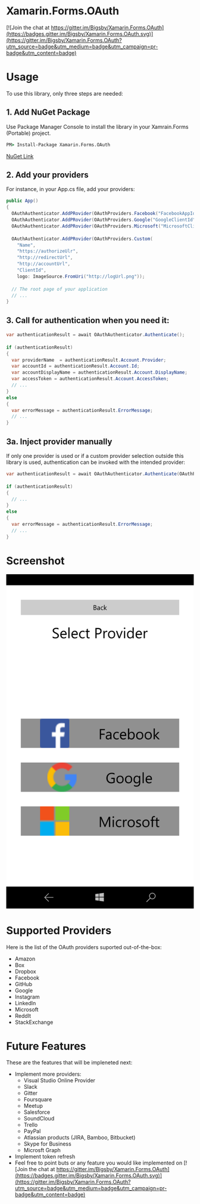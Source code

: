 # Xamarin.Forms.OAuth

[![Join the chat at https://gitter.im/Bigsby/Xamarin.Forms.OAuth](https://badges.gitter.im/Bigsby/Xamarin.Forms.OAuth.svg)](https://gitter.im/Bigsby/Xamarin.Forms.OAuth?utm_source=badge&utm_medium=badge&utm_campaign=pr-badge&utm_content=badge)


# Usage

To use this library, only three steps are needed:

## 1. Add NuGet Package
Use Package Manager Console to install the library in your Xamrain.Forms (Portable) project.
```bat
PM> Install-Package Xamarin.Forms.OAuth 
```
[NuGet Link](https://www.nuget.org/packages/Xamarin.Forms.OAuth/)

## 2. Add your providers
For instance, in your App.cs file, add your providers:
```cs
public App()
{
  OAuthAuthenticator.AddPRovider(OAuthProviders.Facebook("FacebookAppId"));
  OAuthAuthenticator.AddPRovider(OAuthProviders.Google("GoogleClientId", "RedirectUrlConfiguredInGoogleAppConsole"));
  OAuthAuthenticator.AddPRovider(OAuthProviders.Microsoft("MicrosoftClientId", "RedirectUrlConfiguredInMicrosoftDeveloperApp"));
  
  OAuthAuthenticator.AddPRovider(OAuthProviders.Custom(
    "Name", 
    "https://authorizeUlr", 
    "http://redirectUrl", 
    "http://accountUrl", 
    "ClientId", 
    logo: ImageSource.FromUri("http://logUrl.png"));
  
  // The root page of your application
  // ...
}
```

## 3. Call for authentication when you need it:
```cs
var authenticationResult = await OAuthAuthenticator.Authenticate();

if (authenticationResult)
{
  var providerName  = authenticationResult.Account.Provider;
  var accountId = authenticationResult.Account.Id;
  var accountDisplayName = authenticationResult.Account.DisplayName;
  var accessToken = authenticationResult.Account.AccessToken;
  // ...
}
else
{
  var errorMessage = authenticationResult.ErrorMessage;
  // ...
}
```

## 3a. Inject provider manually
If only one provider is used or if a custom provider selection outside this library is used, authentication can be invoked with the intended provider:
```cs
var authenticationResult = await OAuthAuthenticator.Authenticate(OAuthProvider.Facebook("FacebookAppId"));

if (authenticationResult)
{
  // ...
}
else
{
  var errorMessage = authenticationResult.ErrorMessage;
  // ...
}
```

# Screenshot
![alt text](Screenshots/W10MobileScreenshot.png "Windows 10 Mobile")

# Supported Providers

Here is the list of the OAuth providers suported out-of-the-box:
* Amazon
* Box
* Dropbox
* Facebook
* GitHub
* Google
* Instagram
* LinkedIn
* Microsoft
* ReddIt
* StackExchange


# Future Features
These are the features that will be impleneted next:
* Implement more providers:
  * Visual Studio Online Provider
  * Slack
  * Gitter
  * Foursquare
  * Meetup
  * Salesforce
  * SoundCloud
  * Trello
  * PayPal
  * Atlassian products (JIRA, Bamboo, Bitbucket)
  * Skype for Business
  * Microsft Graph
* Implement token refresh
* Feel free to point buts or any feature you would like implemented on  [![Join the chat at https://gitter.im/Bigsby/Xamarin.Forms.OAuth](https://badges.gitter.im/Bigsby/Xamarin.Forms.OAuth.svg)](https://gitter.im/Bigsby/Xamarin.Forms.OAuth?utm_source=badge&utm_medium=badge&utm_campaign=pr-badge&utm_content=badge)
